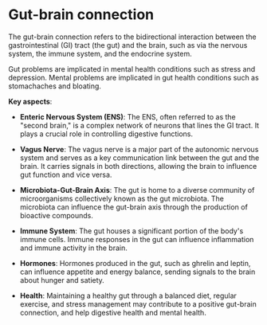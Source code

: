 # Gut-brain connection

The gut-brain connection refers to the bidirectional interaction between the gastrointestinal (GI) tract (the gut) and the brain, such as via the nervous system, the immune system, and the endocrine system. 

Gut problems are implicated in mental health conditions such as stress and depression. Mental problems are implicated in gut health conditions such as stomachaches and bloating.

**Key aspects**:

* **Enteric Nervous System (ENS)**: The ENS, often referred to as the "second brain," is a complex network of neurons that lines the GI tract. It plays a crucial role in controlling digestive functions.

* **Vagus Nerve**: The vagus nerve is a major part of the autonomic nervous system and serves as a key communication link between the gut and the brain. It carries signals in both directions, allowing the brain to influence gut function and vice versa.

* **Microbiota-Gut-Brain Axis**: The gut is home to a diverse community of microorganisms collectively known as the gut microbiota. The microbiota can influence the gut-brain axis through the production of bioactive compounds.

* **Immune System**: The gut houses a significant portion of the body's immune cells. Immune responses in the gut can influence inflammation and immune activity in the brain.

* **Hormones**: Hormones produced in the gut, such as ghrelin and leptin, can influence appetite and energy balance, sending signals to the brain about hunger and satiety.

* **Health**: Maintaining a healthy gut through a balanced diet, regular exercise, and stress management may contribute to a positive gut-brain connection, and help digestive health and mental health.

